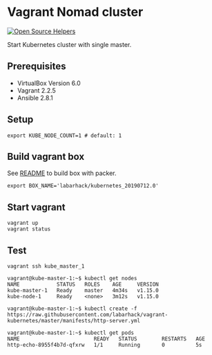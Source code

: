# Vagrant Nomad cluster
[![Open Source Helpers](https://www.codetriage.com/labarhack/vagrant-kubernetes/badges/users.svg)](https://www.codetriage.com/labarhack/vagrant-kubernetes)

Start Kubernetes cluster with single master.

## Prerequisites

* VirtualBox Version 6.0
* Vagrant 2.2.5
* Ansible 2.8.1

## Setup

```
export KUBE_NODE_COUNT=1 # default: 1
```
## Build vagrant box

See [README](packer/README.md) to build box with packer.
```
export BOX_NAME='labarhack/kubernetes_20190712.0'
```

## Start vagrant

```
vagrant up
vagrant status
```

## Test

```
vagrant ssh kube_master_1

vagrant@kube-master-1:~$ kubectl get nodes
NAME            STATUS   ROLES    AGE     VERSION
kube-master-1   Ready    master   4m34s   v1.15.0
kube-node-1     Ready    <none>   3m12s   v1.15.0

vagrant@kube-master-1:~$ kubectl create -f https://raw.githubusercontent.com/labarhack/vagrant-kubernetes/master/manifests/http-server.yml

vagrant@kube-master-1:~$ kubectl get pods
NAME                        READY   STATUS        RESTARTS   AGE
http-echo-8955f4b7d-qfxrw   1/1     Running       0          5s
```
